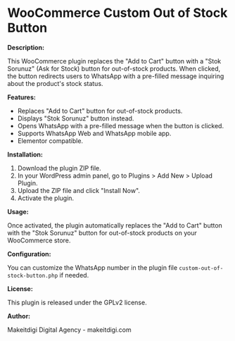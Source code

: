 # WooCommerce Custom Out of Stock Button

**Description:**

This WooCommerce plugin replaces the "Add to Cart" button with a "Stok Sorunuz" (Ask for Stock) button for out-of-stock products. When clicked, the button redirects users to WhatsApp with a pre-filled message inquiring about the product's stock status.

**Features:**

*   Replaces "Add to Cart" button for out-of-stock products.
*   Displays "Stok Sorunuz" button instead.
*   Opens WhatsApp with a pre-filled message when the button is clicked.
*   Supports WhatsApp Web and WhatsApp mobile app.
*   Elementor compatible.

**Installation:**

1.  Download the plugin ZIP file.
2.  In your WordPress admin panel, go to Plugins > Add New > Upload Plugin.
3.  Upload the ZIP file and click "Install Now".
4.  Activate the plugin.

**Usage:**

Once activated, the plugin automatically replaces the "Add to Cart" button with the "Stok Sorunuz" button for out-of-stock products on your WooCommerce store.

**Configuration:**

You can customize the WhatsApp number in the plugin file `custom-out-of-stock-button.php` if needed.

**License:**

This plugin is released under the GPLv2 license.

**Author:**

Makeitdigi Digital Agency - makeitdigi.com
